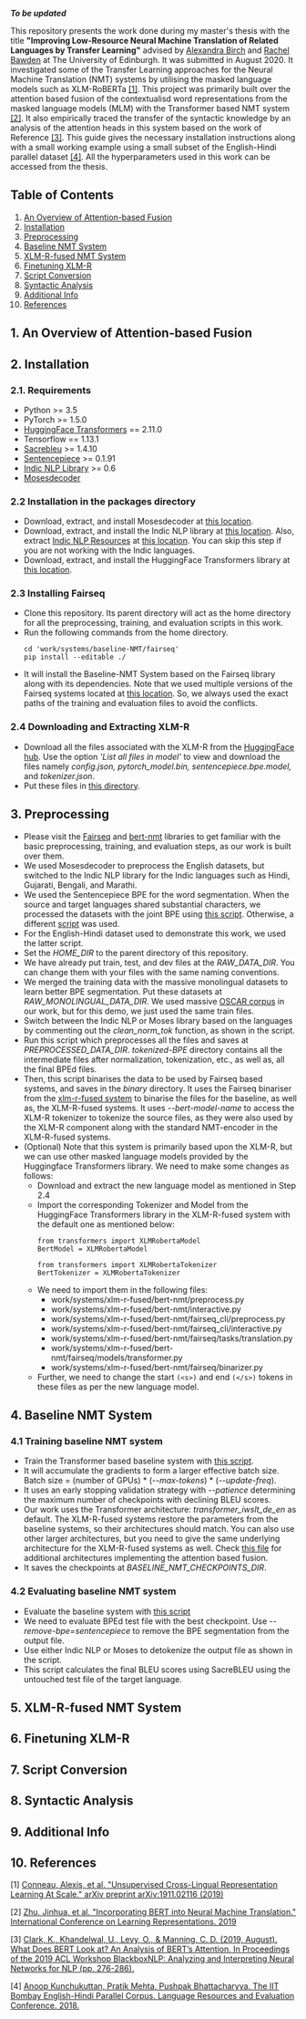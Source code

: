 ***To be updated***

This repository presents the work done during my master's thesis with the title **"Improving Low-Resource Neural Machine Translation of Related Languages by Transfer Learning"** advised by [Alexandra Birch](https://homepages.inf.ed.ac.uk/abmayne/) and [Rachel Bawden](https://rbawden.github.io/) at The University of Edinburgh. It was submitted in August 2020. It investigated some of the Transfer Learning approaches for the Neural Machine Translation (NMT) systems by utilising the masked language models such as XLM-RoBERTa [[1]](#ref1). This project was primarily built over the attention based fusion of the contextualisd word representations from the masked language models (MLM) with the Transformer based NMT system [[2]](#ref2). It also empirically traced the transfer of the syntactic knowledge by an analysis of the attention heads in this system based on the work of Reference [[3]](#ref3). This guide gives the necessary installation instructions along with a small working example using a small subset of the English-Hindi parallel dataset [[4]](#ref4). All the hyperparameters used in this work can be accessed from the thesis.

## Table of Contents
1. [An Overview of Attention-based Fusion](#1) 
2. [Installation](#2)
3. [Preprocessing](#3)
4. [Baseline NMT System](#4)
5. [XLM-R-fused NMT System](#5)
6. [Finetuning XLM-R](#6)
7. [Script Conversion](#7)
8. [Syntactic Analysis](#8)
9. [Additional Info](#9)
10. [References](#10)

## 1. An Overview of Attention-based Fusion<a name="1"></a>
## 2. Installation<a name="2"></a>
   ### 2.1. Requirements
   - Python >= 3.5
   - PyTorch >= 1.5.0
   - [HuggingFace Transformers](https://github.com/huggingface/transformers) == 2.11.0
   - Tensorflow == 1.13.1
   - [Sacrebleu](https://github.com/mjpost/sacrebleu) >= 1.4.10
   - [Sentencepiece](https://github.com/google/sentencepiece) >= 0.1.91
   - [Indic NLP Library](https://github.com/anoopkunchukuttan/indic_nlp_library) >= 0.6
   - [Mosesdecoder](https://github.com/moses-smt/mosesdecoder)
   ### 2.2  Installation in the packages directory
   - Download, extract, and install Mosesdecoder at [this location](packages/mosesdecoder).
   - Download, extract, and install the Indic NLP library at [this location](packages/indic-nlp/indic_nlp_library). Also, extract [Indic NLP Resources](https://github.com/anoopkunchukuttan/indic_nlp_resources) at [this location](packages/indic-nlp/indic_nlp_resources). You can skip this step if you are not working with the Indic languages.  
   - Download, extract, and install the HuggingFace Transformers library at [this location](packages/transformers).
   ### 2.3 Installing Fairseq
   - Clone this repository. Its parent directory will act as the home directory for all the preprocessing, training, and evaluation scripts in this work.  
   - Run the following commands from the home directory. 
      ```
      cd 'work/systems/baseline-NMT/fairseq'
      pip install --editable ./
      ```
   - It will install the Baseline-NMT System based on the Fairseq library along with its dependencies. Note that we used multiple versions of the Fairseq systems located at [this location](work/systems/). So, we always used the exact paths of the training and evaluation files to avoid the conflicts.
   ### 2.4 Downloading and Extracting XLM-R
   - Download all the files associated with the XLM-R from the [HuggingFace hub](https://huggingface.co/xlm-roberta-base). Use the option *'List all files in model'* to view and download the files namely *config.json, pytorch_model.bin, sentencepiece.bpe.model,* and *tokenizer.json*.  	
   - Put these files in [this directory](/work/bert/models/pre-trained/xlm-roberta/xlmr.base).
## 3. Preprocessing<a name="3"></a>
   - Please visit the [Fairseq](https://fairseq.readthedocs.io/en/latest/) and [bert-nmt](https://github.com/bert-nmt/bert-nmt) libraries to get familiar with the basic preprocessing, training, and evaluation steps, as our work is built over them.
   - We used Mosesdecoder to preprocess the English datasets, but switched to the Indic NLP library for the Indic languages such as Hindi, Gujarati, Bengali, and Marathi.  
   - We used the Sentencepiece BPE for the word segmentation. When the source and target languages shared substantial characters, we processed the datasets with the joint BPE using [this script](work/scripts/preprocessing/tokenize-bpe-shared.sh). Otherwise, a different [script](work/scripts/preprocessing/tokenize-bpe-seperate.sh) was used.
   - For the English-Hindi dataset used to demonstrate this work, we used the latter script.
   - Set the *HOME_DIR* to the parent directory of this repository.
   - We have already put train, test, and dev files at the *RAW_DATA_DIR*. You can change them with your files with the same naming conventions.
   - We merged the training data with the massive monolingual datasets to learn better BPE segmentation. Put these datasets at *RAW_MONOLINGUAL_DATA_DIR*. We used massive [OSCAR corpus](https://oscar-corpus.com/) in our work, but for this demo, we just used the same train files.
   - Switch between the Indic NLP or Moses library based on the languages by commenting out the *clean_norm_tok* function, as shown in the script.   
   - Run this script which preprocesses all the files and saves at *PREPROCESSED_DATA_DIR*. *tokenized-BPE* directory contains all the intermediate files after normalization, tokenization, etc., as well as, all the final BPEd files.
   - Then, this script binarises the data to be used by Fairseq based systems, and saves in the *binary* directory. It uses the Fairseq binariser from the [xlm-r-fused system](/work/systems/xlm-r-fused/bert-nmt/) to binarise the files for the baseline, as well as, the XLM-R-fused systems. It uses *--bert-model-name* to access the XLM-R tokenizer to tokenize the source files, as they were also used by the XLM-R component along with the standard NMT-encoder in the XLM-R-fused systems.
   - (Optional) Note that this system is primarily based upon the XLM-R, but we can use other masked language models provided by the Huggingface Transformers library. We need to make some changes as follows:
      - Download and extract the new language model as mentioned in Step 2.4 
      - Import the corresponding Tokenizer and Model from the HuggingFace Transformers library in the XLM-R-fused system with the default one as mentioned below:      
         ```
         from transformers import XLMRobertaModel
         BertModel = XLMRobertaModel

         from transformers import XLMRobertaTokenizer
         BertTokenizer = XLMRobertaTokenizer
         ``` 
      - We need to import them in the following files:
	     - work/systems/xlm-r-fused/bert-nmt/preprocess.py
	     - work/systems/xlm-r-fused/bert-nmt/interactive.py
	     - work/systems/xlm-r-fused/bert-nmt/fairseq_cli/preprocess.py
	     - work/systems/xlm-r-fused/bert-nmt/fairseq_cli/interactive.py
	     - work/systems/xlm-r-fused/bert-nmt/fairseq/tasks/translation.py
	     - work/systems/xlm-r-fused/bert-nmt/fairseq/models/transformer.py
	     - work/systems/xlm-r-fused/bert-nmt/fairseq/binarizer.py
      - Further, we need to change the start `(<s>)` and end `(</s>)` tokens in these files as per the new language model.

## <a name="4"></a>4. Baseline NMT System
   ### 4.1 Training baseline NMT system
   - Train the Transformer based baseline system with [this script](work/scripts/baseline/train_baseline.sh).
   - It will accumulate the gradients to form a larger effective batch size. Batch size = (number of GPUs) * (*--max-tokens*) * (*--update-freq*).
   - It uses an early stopping validation strategy with *--patience* determining the maximum number of checkpoints with declining BLEU scores.
   - Our work uses the Transformer architecture: *transformer_iwslt_de_en* as default. The XLM-R-fused systems restore the parameters from the baseline systems, so their architectures should match. You can also use other larger architectures, but you need to give the same underlying architecture for the XLM-R-fused systems as well. Check [this file](work/systems/xlm-r-fused/bert-nmt/fairseq/models/transformer.py) for additional architectures implementing the attention based fusion.
   - It saves the checkpoints at *BASELINE_NMT_CHECKPOINTS_DIR*. 
   ### 4.2 Evaluating baseline NMT system
   - Evaluate the baseline system with [this script](work/scripts/baseline/eval_inter_baseline.sh)
   - We need to evaluate BPEd test file with the best checkpoint. Use *--remove-bpe=sentencepiece* to remove the BPE segmentation from the output file. 
   - Use either Indic NLP or Moses to detokenize the output file as shown in the script.
   - This script calculates the final BLEU scores using SacreBLEU using the untouched test file of the target language.
## <a name="5"></a>5. XLM-R-fused NMT System
## <a name="6"></a>6. Finetuning XLM-R
## <a name="7"></a>7. Script Conversion
## <a name="8"></a>8. Syntactic Analysis
## <a name="9"></a>9. Additional Info
## <a name="10"></a>10. References
<a id="ref1">[1]</a> [Conneau, Alexis, et al. "Unsupervised Cross-Lingual Representation Learning At Scale." arXiv preprint arXiv:1911.02116 (2019)](https://arxiv.org/pdf/1911.02116.pdf)

<a id="ref2">[2]</a> [Zhu, Jinhua, et al. "Incorporating BERT into Neural Machine Translation." International Conference on Learning Representations. 2019](https://openreview.net/pdf?id=Hyl7ygStwB)

<a id="ref3">[3]</a> [Clark, K., Khandelwal, U., Levy, O., & Manning, C. D. (2019, August). What Does BERT Look at? An Analysis of BERT’s Attention. In Proceedings of the 2019 ACL Workshop BlackboxNLP: Analyzing and Interpreting Neural Networks for NLP (pp. 276-286).](https://www.aclweb.org/anthology/W19-4828.pdf)

<a id="ref4">[4]</a> [Anoop Kunchukuttan, Pratik Mehta, Pushpak Bhattacharyya. The IIT Bombay English-Hindi Parallel Corpus. Language Resources and Evaluation Conference. 2018. ](http://www.cfilt.iitb.ac.in/iitb_parallel/lrec2018_iitbparallel.pdf)
